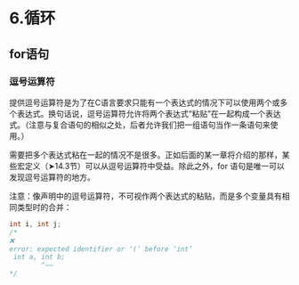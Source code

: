# 6.循环

## for语句

### 逗号运算符

提供逗号运算符是为了在C语言要求只能有一个表达式的情况下可以使用两个或多个表达式。换句话说，逗号运算符允许将两个表达式“粘贴”在一起构成一个表达式。（注意与复合语句的相似之处，后者允许我们把一组语句当作一条语句来使用。）

需要把多个表达式粘在一起的情况不是很多。正如后面的某一章将介绍的那样，某些宏定义（➤14.3节）可以从逗号运算符中受益。除此之外，for 语句是唯一可以发现逗号运算符的地方。

注意：像声明中的逗号运算符，不可视作两个表达式的粘贴，而是多个变量具有相同类型时的合并：

```c
int i, int j;   
/*
❌
error: expected identifier or ‘(’ before ‘int’
 int a, int b;
        ^~~
*/
```

